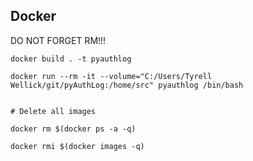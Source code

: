 ## Docker 

DO NOT FORGET RM!!!
```
docker build . -t pyauthlog

docker run --rm -it --volume="C:/Users/Tyrell Wellick/git/pyAuthLog:/home/src" pyauthlog /bin/bash


# Delete all images

docker rm $(docker ps -a -q)

docker rmi $(docker images -q)
```